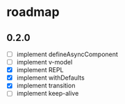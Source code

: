 # roadmap

## 0.2.0

- [ ] implement defineAsyncComponent
- [ ] implement v-model
- [x] implement REPL 
- [x] implement withDefaults
- [x] implement transition
- [ ] implement keep-alive